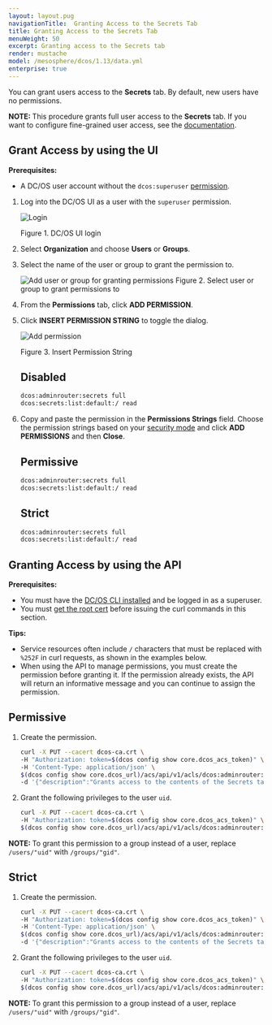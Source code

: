```yaml
---
layout: layout.pug
navigationTitle:  Granting Access to the Secrets Tab
title: Granting Access to the Secrets Tab
menuWeight: 50
excerpt: Granting access to the Secrets tab
render: mustache
model: /mesosphere/dcos/1.13/data.yml
enterprise: true
---
```


<!-- The source repository for this topic is https://github.com/dcos/dcos-docs-site -->

You can grant users access to the **Secrets** tab. By default, new users have no permissions.

<p class="message--note"><strong>NOTE: </strong>This procedure grants full user access to the <strong>Secrets</strong> tab. If you want to configure fine-grained user access, see the <a href="/1.13/security/ent/secrets/use-secrets/">documentation</a>.</p>

## <a name="network-access-via-ui"></a>Grant Access by using the UI

**Prerequisites:**

- A DC/OS user account without the `dcos:superuser` [permission](/mesosphere/dcos/1.13/security/ent/users-groups/).

1. Log into the DC/OS UI as a user with the `superuser` permission.

   ![Login](/mesosphere/dcos/1.13/img/LOGIN-EE-Modal_View-1_12.png)

   Figure 1. DC/OS UI login

1.  Select **Organization** and choose **Users** or **Groups**.

1.  Select the name of the user or group to grant the permission to.

    ![Add user or group for granting permissions](/mesosphere/dcos/1.13/img/GUI-Organization-Users-List_VIew-1_12.png)
    Figure 2. Select user or group to grant permissions to

1.  From the **Permissions** tab, click **ADD PERMISSION**.

1.  Click **INSERT PERMISSION STRING** to toggle the dialog.

    ![Add permission](/mesosphere/dcos/1.13/img/services-tab-user3.png)

    Figure 3. Insert Permission String

    ## Disabled

    ```bash
    dcos:adminrouter:secrets full
    dcos:secrets:list:default:/ read
    ```

1.  Copy and paste the permission in the **Permissions Strings** field. Choose the permission strings based on your [security mode](/mesosphere/dcos/1.13/security/ent/#security-modes) and click **ADD PERMISSIONS** and then **Close**.

    ## Permissive

    ```bash
    dcos:adminrouter:secrets full
    dcos:secrets:list:default:/ read
    ```

    ## Strict

    ```bash
    dcos:adminrouter:secrets full
    dcos:secrets:list:default:/ read
    ```


## <a name="network-access-via-api"></a>Granting Access by using the API

**Prerequisites:**

- You must have the [DC/OS CLI installed](/mesosphere/dcos/1.13/cli/install/) and be logged in as a superuser.
- You must [get the root cert](/mesosphere/dcos/1.13/security/ent/tls-ssl/get-cert/) before issuing the curl commands in this section.

**Tips:**

- Service resources often include `/` characters that must be replaced with `%252F` in curl requests, as shown in the examples below.
- When using the API to manage permissions, you must create the permission before granting it. If the permission already exists, the API will return an informative message and you can continue to assign the permission.

## Permissive

1.  Create the permission.

    ```bash
    curl -X PUT --cacert dcos-ca.crt \
    -H "Authorization: token=$(dcos config show core.dcos_acs_token)" \
    -H 'Content-Type: application/json' \
    $(dcos config show core.dcos_url)/acs/api/v1/acls/dcos:adminrouter:secrets  \
    -d '{"description":"Grants access to the contents of the Secrets tab"}'
    ```

1.  Grant the following privileges to the user `uid`.

    ```bash
    curl -X PUT --cacert dcos-ca.crt \
    -H "Authorization: token=$(dcos config show core.dcos_acs_token)" \
    $(dcos config show core.dcos_url)/acs/api/v1/acls/dcos:adminrouter:secrets/users/<uid>/full
    ```

<p class="message--note"><strong>NOTE: </strong>To grant this permission to a group instead of a user, replace <code>/users/"uid"</code> with <code>/groups/"gid"</code>.</p>

## Strict

1.  Create the permission.

    ```bash
    curl -X PUT --cacert dcos-ca.crt \
    -H "Authorization: token=$(dcos config show core.dcos_acs_token)" \
    -H 'Content-Type: application/json' \
    $(dcos config show core.dcos_url)/acs/api/v1/acls/dcos:adminrouter:secrets  \
    -d '{"description":"Grants access to the contents of the Secrets tab"}'
    ```

1.  Grant the following privileges to the user `uid`.

    ```bash
    curl -X PUT --cacert dcos-ca.crt \
    -H "Authorization: token=$(dcos config show core.dcos_acs_token)" \
    $(dcos config show core.dcos_url)/acs/api/v1/acls/dcos:adminrouter:secrets/users/<uid>/full
    ```

<p class="message--note"><strong>NOTE: </strong>To grant this permission to a group instead of a user, replace <code>/users/"uid"</code> with <code>/groups/"gid"</code>.</p>
